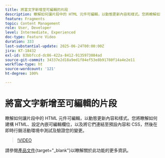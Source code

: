 ```yaml
---
title: 將富文字新增至可編輯的片段
description: 瞭解如何讓片段中的 HTML 元件可編輯，以動態更新內容和樣式。您將瞭解如何建構 HTML、設定內嵌可編輯欄位，以及將它們連結至預設內容和 CSS，然後在即時行銷活動環境中測試及驗證您的變更。
feature: Fragments
topic: Content Management
role: User, Developer
level: Intermediate, Experienced
doc-type: Feature Video
duration: 333
last-substantial-update: 2025-06-24T00:00:00Z
jira: KT-18432
exl-id: 83bbfccd-dc86-422a-8412-9135973084ad
source-git-commit: 34337e2d18a9ed1f84ef53e8b91780f14a4e2e11
workflow-type: ht
source-wordcount: '121'
ht-degree: 100%

---
```



# 將富文字新增至可編輯的片段

瞭解如何讓片段中的 HTML 元件可編輯，以動態更新內容和樣式。您將瞭解如何建構 HTML、設定內嵌可編輯欄位，以及將它們連結至預設內容和 CSS，然後在即時行銷活動環境中測試及驗證您的變更。

>[!VIDEO](https://video.tv.adobe.com/v/3464379/?learn=on&enablevpops&captions=chi_hant)

請參閱[產品文件](https://experienceleague.adobe.com/zh-hant/docs/journey-optimizer/using/content-management/fragments/customizable-fragments){target="_blank"}以瞭解關於此功能的更多資訊。
